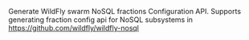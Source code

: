 Generate WildFly swarm NoSQL fractions Configuration API.  Supports generating fraction config api for NoSQL subsystems in https://github.com/wildfly/wildfly-nosql

